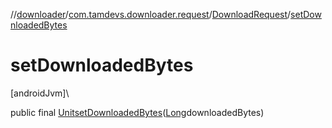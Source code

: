 //[downloader](../../../index.md)/[com.tamdevs.downloader.request](../index.md)/[DownloadRequest](index.md)/[setDownloadedBytes](set-downloaded-bytes.md)

# setDownloadedBytes

[androidJvm]\

public final [Unit](https://kotlinlang.org/api/latest/jvm/stdlib/kotlin/-unit/index.html)[setDownloadedBytes](set-downloaded-bytes.md)([Long](https://developer.android.com/reference/kotlin/java/lang/Long.html)downloadedBytes)
